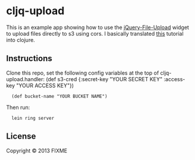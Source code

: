 # cljq-upload

This is an example app showing how to use the [jQuery-File-Upload](https://github.com/blueimp/jQuery-File-Upload) widget to upload files directly to s3 using cors. I basically translated [this](http://pjambet.github.com/blog/direct-upload-to-s3) tutorial into clojure.

## Instructions

Clone this repo, set the following config variables at the top of cljq-upload.handler:
      (def s3-cred
      	   {:secret-key "YOUR SECRET KEY"
	   :access-key "YOUR ACCESS KEY"})

      (def bucket-name "YOUR BUCKET NAME")
     
Then run:
      
      lein ring server

## License

Copyright © 2013 FIXME
